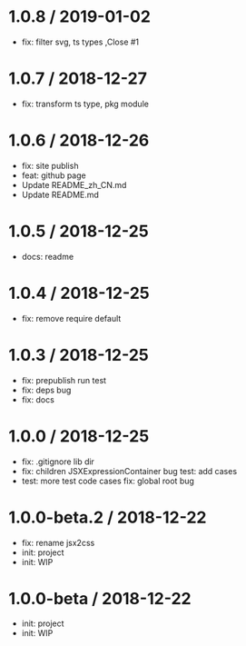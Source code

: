 
1.0.8 / 2019-01-02
==================

  * fix: filter svg, ts types ,Close #1

1.0.7 / 2018-12-27
==================

  * fix: transform ts type, pkg module

1.0.6 / 2018-12-26
==================

  * fix: site publish
  * feat: github page
  * Update README_zh_CN.md
  * Update README.md

1.0.5 / 2018-12-25
==================

  * docs: readme

1.0.4 / 2018-12-25
==================

  * fix: remove require default

1.0.3 / 2018-12-25
==================

  * fix: prepublish run test
  * fix: deps bug
  * fix: docs

1.0.0 / 2018-12-25
==================

  * fix: .gitignore lib dir
  * fix: children JSXExpressionContainer bug test: add cases
  * test: more test code cases fix: global root bug

1.0.0-beta.2 / 2018-12-22
==================

  * fix: rename jsx2css
  * init: project
  * init: WIP

1.0.0-beta / 2018-12-22
==================

  * init: project
  * init: WIP

